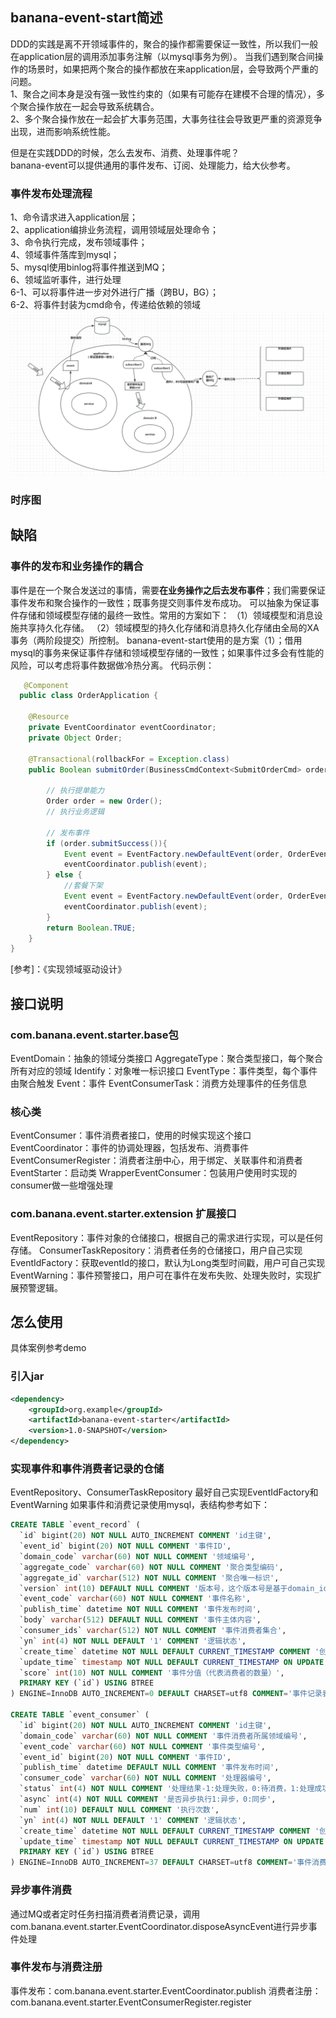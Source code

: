 ## banana-event-start简述
DDD的实践是离不开领域事件的，聚合的操作都需要保证一致性，所以我们一般在application层的调用添加事务注解（以mysql事务为例）。
当我们遇到聚合间操作的场景时，如果把两个聚合的操作都放在来application层，会导致两个严重的问题。  
1、聚合之间本身是没有强一致性约束的（如果有可能存在建模不合理的情况），多个聚合操作放在一起会导致系统耦合。     
2、多个聚合操作放在一起会扩大事务范围，大事务往往会导致更严重的资源竞争出现，进而影响系统性能。   

但是在实践DDD的时候，怎么去发布、消费、处理事件呢？  
banana-event可以提供通用的事件发布、订阅、处理能力，给大伙参考。  

### 事件发布处理流程
1、命令请求进入application层；  
2、application编排业务流程，调用领域层处理命令；  
3、命令执行完成，发布领域事件；  
4、领域事件落库到mysql；  
5、mysql使用binlog将事件推送到MQ；  
6、领域监听事件，进行处理  
6-1、可以将事件进一步对外进行广播（跨BU，BG）；  
6-2、将事件封装为cmd命令，传递给依赖的领域  
![img_3.png](img_3.png)

### 时序图

## 缺陷
### 事件的发布和业务操作的耦合
事件是在一个聚合发送过的事情，需要**在业务操作之后去发布事件**；我们需要保证事件发布和聚合操作的一致性；既事务提交则事件发布成功。
可以抽象为保证事件存储和领域模型存储的最终一致性。常用的方案如下：
（1）领域模型和消息设施共享持久化存储。
（2）领域模型的持久化存储和消息持久化存储由全局的XA事务（两阶段提交）所控制。
banana-event-start使用的是方案（1）；借用mysql的事务来保证事件存储和领域模型存储的一致性；如果事件过多会有性能的风险，可以考虑将事件数据做冷热分离。
代码示例：
```java
   @Component
  public class OrderApplication {

    @Resource
    private EventCoordinator eventCoordinator;
    private Object Order;

    @Transactional(rollbackFor = Exception.class)
    public Boolean submitOrder(BusinessCmdContext<SubmitOrderCmd> orderCmd){

        // 执行提单能力
        Order order = new Order();
        // 执行业务逻辑

        // 发布事件
        if (order.submitSuccess()){
            Event event = EventFactory.newDefaultEvent(order, OrderEventEnum.SUBMIT_ORDER_SUCCESS);
            eventCoordinator.publish(event);
        } else {
            //套餐下架
            Event event = EventFactory.newDefaultEvent(order, OrderEventEnum.SUBMIT_ORDER_FAIL);
            eventCoordinator.publish(event);
        }
        return Boolean.TRUE;
    }
}

```
[参考]：《实现领域驱动设计》


## 接口说明
### com.banana.event.starter.base包
EventDomain：抽象的领域分类接口
AggregateType：聚合类型接口，每个聚合所有对应的领域
Identify：对象唯一标识接口
EventType：事件类型，每个事件由聚合触发
Event：事件
EventConsumerTask：消费方处理事件的任务信息

### 核心类
EventConsumer：事件消费者接口，使用的时候实现这个接口
EventCoordinator：事件的协调处理器，包括发布、消费事件
EventConsumerRegister：消费者注册中心，用于绑定、关联事件和消费者
EventStarter：启动类
WrapperEventConsumer：包装用户使用时实现的consumer做一些增强处理

### com.banana.event.starter.extension 扩展接口
EventRepository：事件对象的仓储接口，根据自己的需求进行实现，可以是任何存储。
ConsumerTaskRepository：消费者任务的仓储接口，用户自己实现
EventIdFactory：获取eventId的接口，默认为Long类型时间戳，用户可自己实现
EventWarning：事件预警接口，用户可在事件在发布失败、处理失败时，实现扩展预警逻辑。


## 怎么使用
具体案例参考demo
### 引入jar
```xml
<dependency>
    <groupId>org.example</groupId>
    <artifactId>banana-event-starter</artifactId>
    <version>1.0-SNAPSHOT</version>
</dependency>
```

### 实现事件和事件消费者记录的仓储
EventRepository、ConsumerTaskRepository
最好自己实现EventIdFactory和EventWarning
如果事件和消费记录使用mysql，表结构参考如下：
```sql
CREATE TABLE `event_record` (
  `id` bigint(20) NOT NULL AUTO_INCREMENT COMMENT 'id主键',
  `event_id` bigint(20) NOT NULL COMMENT '事件ID',
  `domain_code` varchar(60) NOT NULL COMMENT '领域编号',
  `aggregate_code` varchar(60) NOT NULL COMMENT '聚合类型编码',
  `aggregate_id` varchar(512) NOT NULL COMMENT '聚合唯一标识',
  `version` int(10) DEFAULT NULL COMMENT '版本号，这个版本号是基于domain_id发布的事件版本号',
  `event_code` varchar(60) NOT NULL COMMENT '事件名称',
  `publish_time` datetime NOT NULL COMMENT '事件发布时间',
  `body` varchar(512) DEFAULT NULL COMMENT '事件主体内容',
  `consumer_ids` varchar(512) NOT NULL COMMENT '事件消费者集合',
  `yn` int(4) NOT NULL DEFAULT '1' COMMENT '逻辑状态',
  `create_time` datetime NOT NULL DEFAULT CURRENT_TIMESTAMP COMMENT '创建时间',
  `update_time` timestamp NOT NULL DEFAULT CURRENT_TIMESTAMP ON UPDATE CURRENT_TIMESTAMP,
  `score` int(10) NOT NULL COMMENT '事件分值（代表消费者的数量）',
  PRIMARY KEY (`id`) USING BTREE
) ENGINE=InnoDB AUTO_INCREMENT=0 DEFAULT CHARSET=utf8 COMMENT='事件记录表';

CREATE TABLE `event_consumer` (
  `id` bigint(20) NOT NULL AUTO_INCREMENT COMMENT 'id主键',
  `domain_code` varchar(60) NOT NULL COMMENT '事件消费者所属领域编号',
  `event_code` varchar(60) NOT NULL COMMENT '事件类型编号',
  `event_id` bigint(20) NOT NULL COMMENT '事件ID',
  `publish_time` datetime DEFAULT NULL COMMENT '事件发布时间',
  `consumer_code` varchar(60) NOT NULL COMMENT '处理器编号',
  `status` int(4) NOT NULL COMMENT '处理结果-1:处理失败，0:待消费，1:处理成功，2:失效',
  `async` int(4) NOT NULL COMMENT '是否异步执行1:异步，0:同步',
  `num` int(10) DEFAULT NULL COMMENT '执行次数',
  `yn` int(4) NOT NULL DEFAULT '1' COMMENT '逻辑状态',
  `create_time` datetime NOT NULL DEFAULT CURRENT_TIMESTAMP COMMENT '创建时间',
  `update_time` timestamp NOT NULL DEFAULT CURRENT_TIMESTAMP ON UPDATE CURRENT_TIMESTAMP COMMENT '更新时间',
  PRIMARY KEY (`id`) USING BTREE
) ENGINE=InnoDB AUTO_INCREMENT=37 DEFAULT CHARSET=utf8 COMMENT='事件消费记录表';
```

### 异步事件消费
通过MQ或者定时任务扫描消费者消费记录，调用com.banana.event.starter.EventCoordinator.disposeAsyncEvent进行异步事件处理

### 事件发布与消费注册
事件发布：com.banana.event.starter.EventCoordinator.publish
消费者注册：com.banana.event.starter.EventConsumerRegister.register


